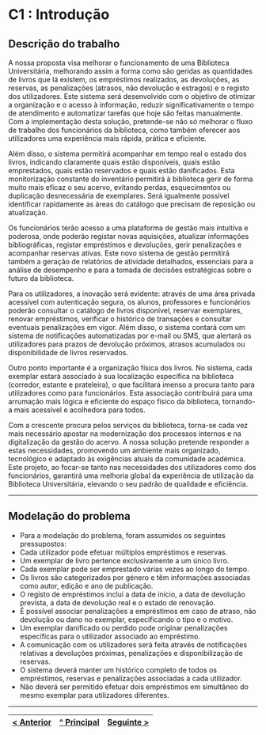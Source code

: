 # C1 : Introdução

## Descrição do trabalho
A nossa proposta visa melhorar o funcionamento de uma Biblioteca Universitária, melhorando assim a forma como são geridas as quantidades de livros que lá existem, os empréstimos realizados, as devoluções, as reservas, as penalizações (atrasos, não devolução e estragos) e o registo dos utilizadores. Este sistema será desenvolvido com o objetivo de otimizar a organização e o acesso à informação, reduzir significativamente o tempo de atendimento e automatizar tarefas que hoje são feitas manualmente. Com a implementação desta solução, pretende-se não só melhorar o fluxo de trabalho dos funcionários da biblioteca, como também oferecer aos utilizadores uma experiência mais rápida, prática e eficiente.

Além disso, o sistema permitirá acompanhar em tempo real o estado dos livros, indicando claramente quais estão disponíveis, quais estão emprestados, quais estão reservados e quais estão danificados. Esta monitorização constante do inventário permitirá à biblioteca gerir de forma muito mais eficaz o seu acervo, evitando perdas, esquecimentos ou duplicação desnecessária de exemplares. Será igualmente possível identificar rapidamente as áreas do catálogo que precisam de reposição ou atualização.

Os funcionários terão acesso a uma plataforma de gestão mais intuitiva e poderosa, onde poderão registar novas aquisições, atualizar informações bibliográficas, registar empréstimos e devoluções, gerir penalizações e acompanhar reservas ativas. Este novo sistema de gestão permitirá também a geração de relatórios de atividade detalhados, essenciais para a análise de desempenho e para a tomada de decisões estratégicas sobre o futuro da biblioteca.

Para os utilizadores, a inovação será evidente: através de uma área privada acessível com autenticação segura, os alunos, professores e funcionários poderão consultar o catálogo de livros disponível, reservar exemplares, renovar empréstimos, verificar o histórico de transações e consultar eventuais penalizações em vigor. Além disso, o sistema contará com um sistema de notificações automatizadas por e-mail ou SMS, que alertará os utilizadores para prazos de devolução próximos, atrasos acumulados ou disponibilidade de livros reservados.

Outro ponto importante é a organização física dos livros. No sistema, cada exemplar estará associado à sua localização específica na biblioteca (corredor, estante e prateleira), o que facilitará imenso a procura tanto para utilizadores como para funcionários. Esta associação contribuirá para uma arrumação mais lógica e eficiente do espaço físico da biblioteca, tornando-a mais acessível e acolhedora para todos.

Com a crescente procura pelos serviços da biblioteca, torna-se cada vez mais necessário apostar na modernização dos processos internos e na digitalização da gestão do acervo. A nossa solução pretende responder a estas necessidades, promovendo um ambiente mais organizado, tecnológico e adaptado às exigências atuais da comunidade académica. Este projeto, ao focar-se tanto nas necessidades dos utilizadores como dos funcionários, garantirá uma melhoria global da experiência de utilização da Biblioteca Universitária, elevando o seu padrão de qualidade e eficiência.

---

## Modelação do problema

* Para a modelação do problema, foram assumidos os seguintes pressupostos:
* Cada utilizador pode efetuar múltiplos empréstimos e reservas.
* Um exemplar de livro pertence exclusivamente a um único livro.
* Cada exemplar pode ser emprestado várias vezes ao longo do tempo.
* Os livros são categorizados por género e têm informações associadas como autor, edição e ano de publicação.
* O registo de empréstimos inclui a data de início, a data de devolução prevista, a data de devolução real e o estado de renovação.
* É possível associar penalizações a empréstimos em caso de atraso, não devolução ou dano no exemplar, especificando o tipo e o motivo.
* Um exemplar danificado ou perdido pode originar penalizações específicas para o utilizador associado ao empréstimo.
* A comunicação com os utilizadores será feita através de notificações relativas a devoluções próximas, penalizações e disponibilização de reservas.
* O sistema deverá manter um histórico completo de todos os empréstimos, reservas e penalizações associadas a cada utilizador.
* Não deverá ser permitido efetuar dois empréstimos em simultâneo do mesmo exemplar para utilizadores diferentes.
  
---
[< Anterior](rei00.md) | [^ Principal](/../../) | [Seguinte >](rei02.md)
:--- | :---: | ---: 
